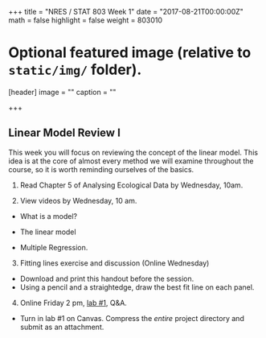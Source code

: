 +++
title = "NRES / STAT 803 Week 1"
date = "2017-08-21T00:00:00Z"
math = false
highlight = false
weight = 803010

# Optional featured image (relative to `static/img/` folder).
[header]
image = ""
caption = ""

+++

## Linear Model Review I

This week you will focus on reviewing the concept of the linear
model. This idea is at the core of almost every method we will examine
throughout the course, so it is worth reminding ourselves of the
basics. 

1. Read Chapter 5 of Analysing Ecological Data by Wednesday, 10am.

2. View videos by Wednesday, 10 am.

* What is a model?

* The linear model

* Multiple Regression.

3. Fitting lines exercise and discussion (Online Wednesday)

* Download and print this handout before the session. 
* Using a pencil and a straightedge, draw the best fit line on each panel.

4. Online Friday 2 pm, [lab #1](lab_1/), Q&A.

* Turn in lab #1 on Canvas. Compress the *entire* project directory and submit as an attachment.